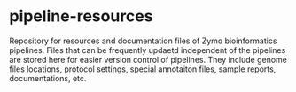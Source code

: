# pipeline-resources
Repository for resources and documentation files of Zymo bioinformatics pipelines. Files that can be frequently updaetd independent of the pipelines are stored here for easier version control of pipelines. They include genome files locations, protocol settings, special annotaiton files, sample reports, documentations, etc.
